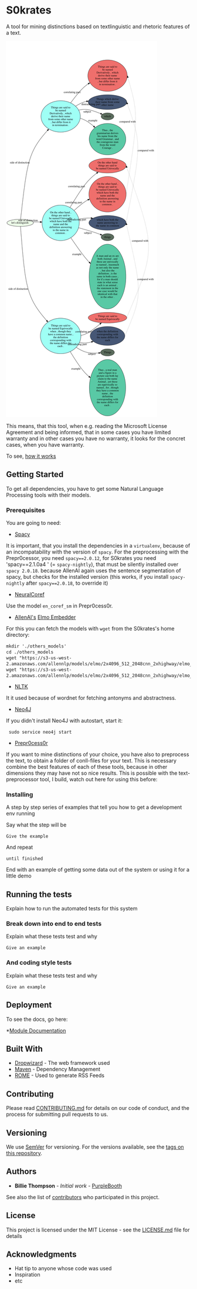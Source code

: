 # S0krates

A tool for mining distinctions based on textlinguistic and rhetoric features of a text.

![Image](./distinctions.svg)

This means, that this tool, when e.g. reading the Microsoft License Agreement and being informed, that in some cases you have
limited warranty and in other cases you have no warranty, it looks for the concret cases, when you have warranty.

To see, [how it works](./explanation/HowItWorks.md)


## Getting Started

To get all dependencies, you have to get some Natural Language Processing tools with their models.

### Prerequisites

You are going to need:

* [Spacy](https://spacy.io)

It is important, that you install the dependencies in a `virtualenv`, because of an incompatability with the version of 
`spacy`. For the preprocessing with the Prepr0cessor, you need `spacy==2.0.12`, for S0krates you need 'spacy==2.1.0a4 '
(= `spacy-nightly`), that must be silently installed over `spacy 2.0.18`. because AllenAI again uses the sentence 
segmentation of spacy, but checks for the installed version (this works, if you install `spacy-nightly` after `spacy==2.0.18`, to override it)

* [NeuralCoref](https://github.com/huggingface/neuralcoref)

Use the model `en_coref_sm` in Prepr0cess0r.

* [AllenAI's](https://allennlp.org) [Elmo Embedder](https://github.com/allenai/allennlp/blob/master/tutorials/how_to/elmo.md)

For this you can fetch the models with `wget` from the S0krates's home directory:

    mkdir './others_models'
    cd ./others_models
    wget "https://s3-us-west-2.amazonaws.com/allennlp/models/elmo/2x4096_512_2048cnn_2xhighway/elmo_2x4096_512_2048cnn_2xhighway_options.json"
    wget "https://s3-us-west-2.amazonaws.com/allennlp/models/elmo/2x4096_512_2048cnn_2xhighway/elmo_2x4096_512_2048cnn_2xhighway_weights.hdf5"


* [NLTK](https://www.nltk.org)

It it used because of wordnet for fetching antonyms and abstractness.

* [Neo4J](https://neo4j.com/)

If you didn't install Neo4J with autostart, start it:

     sudo service neo4j start
 

* [Prepr0cess0r](https://github.com/c0ntradicti0n/Prepr0cess0r)


If you want to mine distinctions of your choice, you have also to preprocess the text, to obtain a folder of conll-files for your text.
This is necessary combine the best features of each of these tools, because in other dimensions they may have not so nice results.
This is possible with the text-preprocessor tool, I build, watch out here for using this before:

### Installing

A step by step series of examples that tell you how to get a development env running

Say what the step will be

```
Give the example
```

And repeat

```
until finished
```

End with an example of getting some data out of the system or using it for a little demo

## Running the tests

Explain how to run the automated tests for this system

### Break down into end to end tests

Explain what these tests test and why

```
Give an example
```

### And coding style tests

Explain what these tests test and why

```
Give an example
```

## Deployment

To see the docs, go here:

*[Module Documentation](./docs/index.html)

## Built With

* [Dropwizard](http://www.dropwizard.io/1.0.2/docs/) - The web framework used
* [Maven](https://maven.apache.org/) - Dependency Management
* [ROME](https://rometools.github.io/rome/) - Used to generate RSS Feeds

## Contributing

Please read [CONTRIBUTING.md](https://gist.github.com/PurpleBooth/b24679402957c63ec426) for details on our code of conduct, and the process for submitting pull requests to us.

## Versioning

We use [SemVer](http://semver.org/) for versioning. For the versions available, see the [tags on this repository](https://github.com/your/project/tags).

## Authors

* **Billie Thompson** - *Initial work* - [PurpleBooth](https://github.com/PurpleBooth)

See also the list of [contributors](https://github.com/your/project/contributors) who participated in this project.

## License

This project is licensed under the MIT License - see the [LICENSE.md](LICENSE.md) file for details

## Acknowledgments

* Hat tip to anyone whose code was used
* Inspiration
* etc

